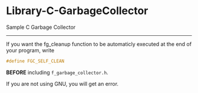 # Library-C-GarbageCollector
Sample C Garbage Collector

---

If you want the fg_cleanup function to be automaticly executed at the end of your program, write
```c
#define FGC_SELF_CLEAN
```
**BEFORE** including `f_garbage_collector.h`.

If you are not using GNU, you will get an error.
